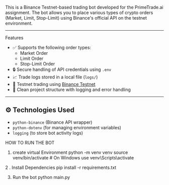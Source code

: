 This is a Binance Testnet-based trading bot developed for the PrimeTrade.ai assignment. The bot allows you to place various types of crypto orders (Market, Limit, Stop-Limit) using Binance's official API on the testnet environment.

---

Features

- ✅ Supports the following order types:
  - Market Order
  - Limit Order
  - Stop-Limit Order
- 🔒 Secure handling of API credentials using `.env`
- 📈 Trade logs stored in a local file (`logs/`)
- 🧪 Testnet trading using [Binance Testnet](https://testnet.binancefuture.com/)
- 📂 Clean project structure with logging and error handling

---

## ⚙️ Technologies Used

- `python-binance` (Binance API wrapper)
- `python-dotenv` (for managing environment variables)
- `logging` (to store bot activity logs)



HOW TO RUN THE BOT 
1. create virtual Environment 
python -m venv venv
source venv/bin/activate  # On Windows use venv\Scripts\activate

2 . Install Dependencies
pip install -r requirements.txt

3. Run the bot
python main.py

